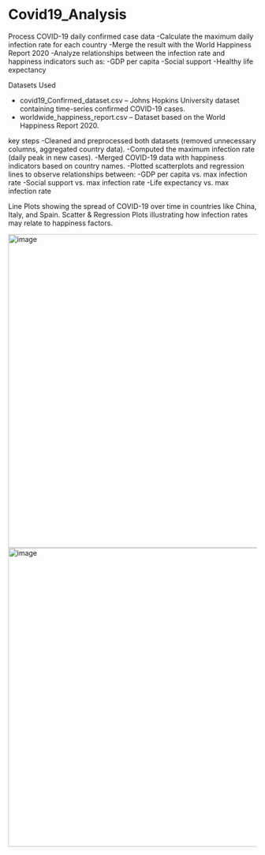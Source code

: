 # Covid19_Analysis

Process COVID-19 daily confirmed case data
-Calculate the maximum daily infection rate for each country
-Merge the result with the World Happiness Report 2020
-Analyze relationships between the infection rate and happiness indicators such as:
-GDP per capita
-Social support
-Healthy life expectancy

Datasets Used
- covid19_Confirmed_dataset.csv – Johns Hopkins University dataset containing time-series confirmed COVID-19 cases.
- worldwide_happiness_report.csv – Dataset based on the World Happiness Report 2020.

key steps
-Cleaned and preprocessed both datasets (removed unnecessary columns, aggregated country data).
-Computed the maximum infection rate (daily peak in new cases).
-Merged COVID-19 data with happiness indicators based on country names.
-Plotted scatterplots and regression lines to observe relationships between:
-GDP per capita vs. max infection rate
-Social support vs. max infection rate
-Life expectancy vs. max infection rate

Line Plots showing the spread of COVID-19 over time in countries like China, Italy, and Spain.
Scatter & Regression Plots illustrating how infection rates may relate to happiness factors.

<img width="1253" height="637" alt="image" src="https://github.com/user-attachments/assets/51d563f8-20b9-4a6f-9f88-3f24c4ed8de1" />

<img width="1083" height="607" alt="image" src="https://github.com/user-attachments/assets/f70ca25c-9739-4511-8ce7-a1775f8448fe" />


